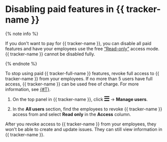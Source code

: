 # Disabling paid features in {{ tracker-name }}

{% note info %}

If you don't want to pay for {{ tracker-name }}, you can disable all paid features and have your employees use the free [<q>Read-only</q>](access.md#readonly) access mode. {{ tracker-name }} cannot be disabled fully.

{% endnote %}

To stop using paid {{ tracker-full-name }} features, revoke full access to {{ tracker-name }} from your employees. If no more than 5 users have full access, {{ tracker-name }} can be used free of charge. For more information, see [{#T}](pricing.md).

1. On the top panel in {{ tracker-name }}, click ![](../_assets/tracker/tracker-burger.png) → **Manage users**.

1. In the **All users** section, find the employees to revoke {{ tracker-name }} access from and select **Read only** in the **Access** column.



After you revoke access to {{ tracker-name }} from your employees, they won't be able to create and update issues. They can still view information in {{ tracker-name }}.

